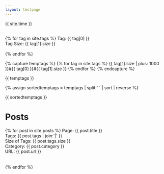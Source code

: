 ```yaml
---
layout: testpage
---
```


<div class="post">

{{ site.time }} <br><br>

{% for tag in site.tags %}
  Tag: {{ tag[0] }} <br>
  Tag Size: {{ tag[1].size }} <br><br>
{% endfor %}

{% capture temptags %}
  {% for tag in site.tags %}
    {{ tag[1].size | plus: 1000 }}#{{ tag[0] }}#{{ tag[1].size }}
  {% endfor %}
{% endcapture %}

{{ temptags }}

{% assign sortedtemptags = temptags | split:' ' | sort | reverse %}

{{ sortedtemptags }}



<h1> Posts </h1>

{% for post in site.posts %}
  Page: {{ post.title }} <br>
  Tags: {{ post.tags | join:'|' }} <br>
  Size of Tags: {{ post.tags.size }} <br>
  Category: {{ post.category }} <br>
  URL: {{ post.url }} <br>
  <br><br>
{% endfor %}

</div>
